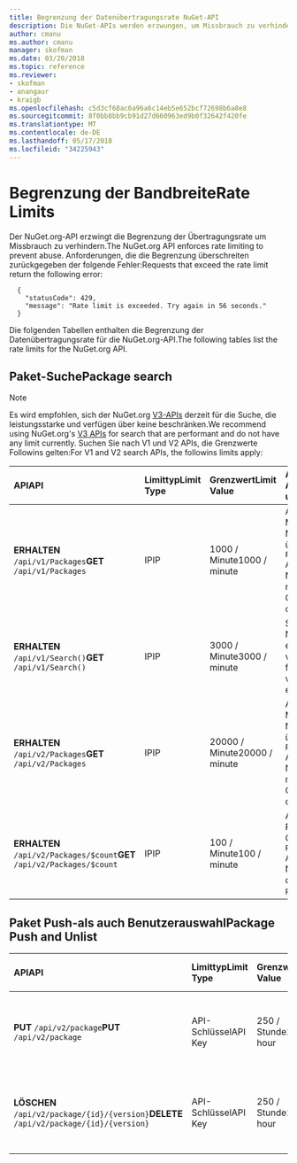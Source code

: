 ```yaml
---
title: Begrenzung der Datenübertragungsrate NuGet-API
description: Die NuGet-APIs werden erzwungen, um Missbrauch zu verhindern, dass die Begrenzung der Datenübertragungsrate haben.
author: cmanu
ms.author: cmanu
manager: skofman
ms.date: 03/20/2018
ms.topic: reference
ms.reviewer:
- skofman
- anangaur
- kraigb
ms.openlocfilehash: c5d3cf68ac6a96a6c14eb5e652bcf72698b6a8e8
ms.sourcegitcommit: 8f0bb8bb9cb91d27d660963ed9b0f32642f420fe
ms.translationtype: MT
ms.contentlocale: de-DE
ms.lasthandoff: 05/17/2018
ms.locfileid: "34225943"
---
```

# <a name="rate-limits"></a><span data-ttu-id="ff4cc-103">Begrenzung der Bandbreite</span><span class="sxs-lookup"><span data-stu-id="ff4cc-103">Rate Limits</span></span>

<span data-ttu-id="ff4cc-104">Der NuGet.org-API erzwingt die Begrenzung der Übertragungsrate um Missbrauch zu verhindern.</span><span class="sxs-lookup"><span data-stu-id="ff4cc-104">The NuGet.org API enforces rate limiting to prevent abuse.</span></span> <span data-ttu-id="ff4cc-105">Anforderungen, die die Begrenzung überschreiten zurückgegeben der folgende Fehler:</span><span class="sxs-lookup"><span data-stu-id="ff4cc-105">Requests that exceed the rate limit return the following error:</span></span> 

  ~~~
    {
      "statusCode": 429,
      "message": "Rate limit is exceeded. Try again in 56 seconds."
    }
  ~~~

<span data-ttu-id="ff4cc-106">Die folgenden Tabellen enthalten die Begrenzung der Datenübertragungsrate für die NuGet.org-API.</span><span class="sxs-lookup"><span data-stu-id="ff4cc-106">The following tables list the rate limits for the NuGet.org API.</span></span>

## <a name="package-search"></a><span data-ttu-id="ff4cc-107">Paket-Suche</span><span class="sxs-lookup"><span data-stu-id="ff4cc-107">Package search</span></span>

> [!Note]
> <span data-ttu-id="ff4cc-108">Es wird empfohlen, sich der NuGet.org [V3-APIs](https://docs.microsoft.com/nuget/api/search-query-service-resource) derzeit für die Suche, die leistungsstarke und verfügen über keine beschränken.</span><span class="sxs-lookup"><span data-stu-id="ff4cc-108">We recommend using NuGet.org's [V3 APIs](https://docs.microsoft.com/nuget/api/search-query-service-resource) for search that are performant and do not have any limit currently.</span></span> <span data-ttu-id="ff4cc-109">Suchen Sie nach V1 und V2 APIs, die Grenzwerte Followins gelten:</span><span class="sxs-lookup"><span data-stu-id="ff4cc-109">For V1 and V2 search APIs, the followins limits apply:</span></span>


| <span data-ttu-id="ff4cc-110">API</span><span class="sxs-lookup"><span data-stu-id="ff4cc-110">API</span></span> | <span data-ttu-id="ff4cc-111">Limittyp</span><span class="sxs-lookup"><span data-stu-id="ff4cc-111">Limit Type</span></span> | <span data-ttu-id="ff4cc-112">Grenzwert</span><span class="sxs-lookup"><span data-stu-id="ff4cc-112">Limit Value</span></span> | <span data-ttu-id="ff4cc-113">API-Anwendungsfall</span><span class="sxs-lookup"><span data-stu-id="ff4cc-113">API usecase</span></span> |
|:---|:---|:---|:---|
<span data-ttu-id="ff4cc-114">**ERHALTEN** `/api/v1/Packages`</span><span class="sxs-lookup"><span data-stu-id="ff4cc-114">**GET** `/api/v1/Packages`</span></span> | <span data-ttu-id="ff4cc-115">IP</span><span class="sxs-lookup"><span data-stu-id="ff4cc-115">IP</span></span> | <span data-ttu-id="ff4cc-116">1000 / Minute</span><span class="sxs-lookup"><span data-stu-id="ff4cc-116">1000 / minute</span></span> | <span data-ttu-id="ff4cc-117">Abfragen von Metadaten von NuGet-Paketen über OData v1 `Packages` Auflistung</span><span class="sxs-lookup"><span data-stu-id="ff4cc-117">Query NuGet package metadata via v1 OData `Packages` collection</span></span> |
<span data-ttu-id="ff4cc-118">**ERHALTEN** `/api/v1/Search()`</span><span class="sxs-lookup"><span data-stu-id="ff4cc-118">**GET** `/api/v1/Search()`</span></span> | <span data-ttu-id="ff4cc-119">IP</span><span class="sxs-lookup"><span data-stu-id="ff4cc-119">IP</span></span> | <span data-ttu-id="ff4cc-120">3000 / Minute</span><span class="sxs-lookup"><span data-stu-id="ff4cc-120">3000 / minute</span></span> | <span data-ttu-id="ff4cc-121">Suchen Sie nach NuGet-Pakete über einen Endpunkt für v1-Suche</span><span class="sxs-lookup"><span data-stu-id="ff4cc-121">Search for NuGet packages via v1 Search endpoint</span></span> | 
<span data-ttu-id="ff4cc-122">**ERHALTEN** `/api/v2/Packages`</span><span class="sxs-lookup"><span data-stu-id="ff4cc-122">**GET** `/api/v2/Packages`</span></span> | <span data-ttu-id="ff4cc-123">IP</span><span class="sxs-lookup"><span data-stu-id="ff4cc-123">IP</span></span> | <span data-ttu-id="ff4cc-124">20000 / Minute</span><span class="sxs-lookup"><span data-stu-id="ff4cc-124">20000 / minute</span></span> | <span data-ttu-id="ff4cc-125">Abfragen von Metadaten von NuGet-Paketen über OData v2 `Packages` Auflistung</span><span class="sxs-lookup"><span data-stu-id="ff4cc-125">Query NuGet package metadata via v2 OData `Packages` collection</span></span> | 
<span data-ttu-id="ff4cc-126">**ERHALTEN** `/api/v2/Packages/$count`</span><span class="sxs-lookup"><span data-stu-id="ff4cc-126">**GET** `/api/v2/Packages/$count`</span></span> | <span data-ttu-id="ff4cc-127">IP</span><span class="sxs-lookup"><span data-stu-id="ff4cc-127">IP</span></span> | <span data-ttu-id="ff4cc-128">100 / Minute</span><span class="sxs-lookup"><span data-stu-id="ff4cc-128">100 / minute</span></span> | <span data-ttu-id="ff4cc-129">Anzahl von NuGet-Paket über v2 OData-Abfrage `Packages` Auflistung</span><span class="sxs-lookup"><span data-stu-id="ff4cc-129">Query NuGet package count via v2 OData `Packages` collection</span></span> | 

## <a name="package-push-and-unlist"></a><span data-ttu-id="ff4cc-130">Paket Push-als auch Benutzerauswahl</span><span class="sxs-lookup"><span data-stu-id="ff4cc-130">Package Push and Unlist</span></span>

| <span data-ttu-id="ff4cc-131">API</span><span class="sxs-lookup"><span data-stu-id="ff4cc-131">API</span></span> | <span data-ttu-id="ff4cc-132">Limittyp</span><span class="sxs-lookup"><span data-stu-id="ff4cc-132">Limit Type</span></span> | <span data-ttu-id="ff4cc-133">Grenzwert</span><span class="sxs-lookup"><span data-stu-id="ff4cc-133">Limit Value</span></span> | <span data-ttu-id="ff4cc-134">API-Anwendungsfall</span><span class="sxs-lookup"><span data-stu-id="ff4cc-134">API usecase</span></span> | 
|:---|:---|:---|:--- |
<span data-ttu-id="ff4cc-135">**PUT** `/api/v2/package`</span><span class="sxs-lookup"><span data-stu-id="ff4cc-135">**PUT** `/api/v2/package`</span></span> | <span data-ttu-id="ff4cc-136">API-Schlüssel</span><span class="sxs-lookup"><span data-stu-id="ff4cc-136">API Key</span></span> | <span data-ttu-id="ff4cc-137">250 / Stunde</span><span class="sxs-lookup"><span data-stu-id="ff4cc-137">250 / hour</span></span> | <span data-ttu-id="ff4cc-138">Hochladen Sie über v2-Push-Endpunkt ein neues NuGet-Paket (Version)</span><span class="sxs-lookup"><span data-stu-id="ff4cc-138">Upload a new NuGet package (version) via v2 push endpoint</span></span> 
<span data-ttu-id="ff4cc-139">**LÖSCHEN** `/api/v2/package/{id}/{version}`</span><span class="sxs-lookup"><span data-stu-id="ff4cc-139">**DELETE** `/api/v2/package/{id}/{version}`</span></span> | <span data-ttu-id="ff4cc-140">API-Schlüssel</span><span class="sxs-lookup"><span data-stu-id="ff4cc-140">API Key</span></span> | <span data-ttu-id="ff4cc-141">250 / Stunde</span><span class="sxs-lookup"><span data-stu-id="ff4cc-141">250 / hour</span></span> | <span data-ttu-id="ff4cc-142">NuGet-Paket (Version) über einen Endpunkt v2 Benutzerauswahl</span><span class="sxs-lookup"><span data-stu-id="ff4cc-142">Unlist a NuGet package (version) via v2 endpoint</span></span> 
